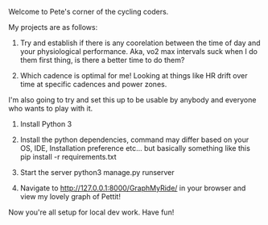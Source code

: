 Welcome to Pete's corner of the cycling coders. 

My projects are as follows: 

1. Try and establish if there is any coorelation between the time of day and your physiological performance. Aka, vo2 max intervals suck when I do them first thing, is there a better time to do them? 

2. Which cadence is optimal for me! Looking at things like HR drift over time at specific cadences and power zones. 


I'm also going to try and set this up to be usable by anybody and everyone who wants to play with it. 

1. Install Python 3

2. Install the python dependencies, command may differ based on your OS, IDE, Installation preference etc... but basically something like this
  pip install -r requirements.txt

3. Start the server 
  python3 manage.py runserver

4. Navigate to http://127.0.0.1:8000/GraphMyRide/ in your browser and view my lovely graph of Pettit! 

Now you're all setup for local dev work. Have fun!